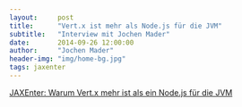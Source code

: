```yaml
---
layout:     post
title:      "Vert.x ist mehr als Node.js für die JVM"
subtitle:   "Interview mit Jochen Mader"
date:       2014-09-26 12:00:00
author:     "Jochen Mader"
header-img: "img/home-bg.jpg"
tags: jaxenter
---
```

[JAXEnter: Warum Vert.x mehr ist als ein Node.js für die JVM](https://jaxenter.de/warum-vert-x-mehr-ist-als-ein-node-js-fur-die-jvm-571)